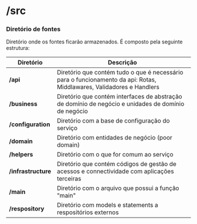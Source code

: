 # /src

### Diretório de fontes <br/>

Diretório onde os fontes ficarão armazenados. É composto pela seguinte estrutura:

**Diretório** | **Descrição**
--- | ---
**/api**| Diretório que contém tudo o que é necessário para o funcionamento da api: Rotas, Middlawares, Validadores e Handlers
**/business**| Diretório que contém interfaces de abstração de domínio de negócio e unidades de domínio de negócio
**/configuration**| Diretório com a base de configuração do serviço
**/domain**|Diretório com entidades de negócio (poor domain)
**/helpers**|Diretório com o que for comum ao serviço
**/infrastructure**| Diretório que contém códigos de gestão de acessos e connectividade com aplicações terceiras
**/main** | Diretório com o arquivo que possui a função "main"
**/respository**| Diretório com models e statements a respositórios externos

